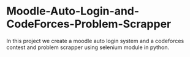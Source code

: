 # Moodle-Auto-Login-and-CodeForces-Problem-Scrapper

In this project we create a moodle auto login system and a codeforces contest and problem scrapper using selenium module in python.
